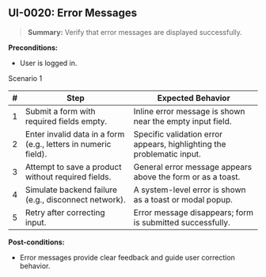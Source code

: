 ## **UI-0020:** Error Messages  

> **Summary:** Verify that error messages are displayed successfully.  <br>

**Preconditions:**  

 - User is logged in.

Scenario 1 

 | \# | Step | Expected Behavior | 
 |----|------|-------------------| 
 |  1 | Submit a form with required fields empty.                               | Inline error message is shown near the empty input field.   | 
 |  2 | Enter invalid data in a form (e.g., letters in numeric field).          | Specific validation error appears, highlighting the problematic input.   | 
 |  3 | Attempt to save a product without required fields.                      | General error message appears above the form or as a toast.   | 
 |  4 | Simulate backend failure (e.g., disconnect network).                    | A system-level error is shown as a toast or modal popup.  |
 |  5 | Retry after correcting input.                                           | Error message disappears; form is submitted successfully.   |  

**Post-conditions:**  

 - Error messages provide clear feedback and guide user correction behavior. 
